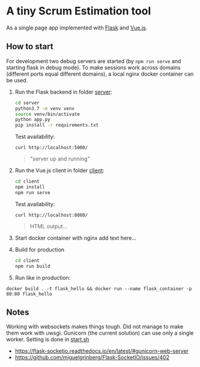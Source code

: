 # A tiny Scrum Estimation tool
As a single page app implemented with [Flask](https://flask.palletsprojects.com/en/1.1.x/) and [Vue.js](https://vuejs.org).

## How to start

For development two debug servers are started (by `npm run serve`
and starting flask in debug mode). To make sessions work across 
domains (different ports equal different domains), a local
nginx docker container can be used. 

1. Run the Flask backend in folder [server](./server/):

    ```sh    
    cd server
    python3.7 -m venv venv
    source venv/bin/activate
    python app.py
    pip install -r requirements.txt    
    ```
   
    Test availability:  
    ```
   curl http://localhost:5000/
    ```
   > "server up and running"
   
2. Run the Vue.js client in folder [client](./client/):

    ```sh
    cd client
    npm install
    npm run serve
    ```
 
   Test availability:
    ```
   curl http://localhost:8080/
    ```
   
   > HTML output...
   

3. Start docker container with nginx 
  add text here...
   
4. Build for production
    ```sh
    cd client    
    npm run build
    ```
5. Run like in production:
```
docker build . -t flask_hello && docker run --name flask_container -p 80:80 flask_hello
```

## Notes

Working with websockets makes things tough. Did not manage to make 
them work with uwsgi. Gunicorn (the current solution) can use
only a single worker. Setting is done in [start.sh](start.sh)

- https://flask-socketio.readthedocs.io/en/latest/#gunicorn-web-server
- https://github.com/miguelgrinberg/Flask-SocketIO/issues/402